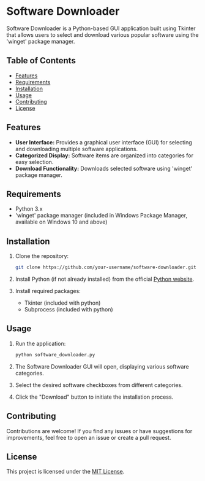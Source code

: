 # Software Downloader

Software Downloader is a Python-based GUI application built using Tkinter that allows users to select and download various popular software using the 'winget' package manager.

## Table of Contents

- [Features](#features)
- [Requirements](#requirements)
- [Installation](#installation)
- [Usage](#usage)
- [Contributing](#contributing)
- [License](#license)

## Features

- **User Interface:** Provides a graphical user interface (GUI) for selecting and downloading multiple software applications.
- **Categorized Display:** Software items are organized into categories for easy selection.
- **Download Functionality:** Downloads selected software using 'winget' package manager.

## Requirements

- Python 3.x
- 'winget' package manager (included in Windows Package Manager, available on Windows 10 and above)

## Installation

1. Clone the repository:

   ```bash
   git clone https://github.com/your-username/software-downloader.git

2. Install Python (if not already installed) from the official [Python website](https://www.python.org/).

3. Install required packages:
   - Tkinter (included with python)
   - Subprocess (included with python)

## Usage

1. Run the application:

   ```bash
   python software_downloader.py

2. The Software Downloader GUI will open, displaying various software categories.
3. Select the desired software checkboxes from different categories.
4. Click the "Download" button to initiate the installation process.

## Contributing

Contributions are welcome! If you find any issues or have suggestions for improvements, feel free to open an issue or create a pull request.

## License

This project is licensed under the [MIT License](https://sisi.mit-license.org/).
